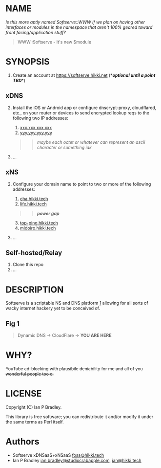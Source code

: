 # NAME
*Is this more aptly named Softserve::WWW if we plan on having other
interfaces or modules in the namespace that aren't 100% geared toward
front facing/application stuff?*
>WWW::Softserve - It's new $module

# SYNOPSIS
1. Create an account at https://softserve.hikki.net (\****optional
until a point TBD***\*)

## xDNS
2. Install the iOS or Android app or configure dnscrypt-proxy,
cloudflared, etc., on your router or devices to send encrypted lookup
reqs to the following two IP addresses:

    1. [xxx.xxx.xxx.xxx](xxx.xxx.xxx.xxx)
    2. [yyy.yyy.yyy.yyy](yyy.yyy.yyy.yyy)
    >>*maybe each octet or whatever can represent an ascii character or
    something idk*
    
3. ...

## xNS
2. Configure your domain name to point to two or more of the following
addresses:

    1. [cha.hikki.tech]()
    2. [life.hikki.tech]()
    >> ***power gap***
    3. [top-ping.hikki.tech]()
    4. [midoiro.hikki.tech]()

3. ...

## Self-hosted/Relay
1. Clone this repo
2. ...

# DESCRIPTION
Softserve is a scriptable NS and DNS platform [1](#fig-1) allowing for
all sorts of wacky internet hackery yet to be conceived of.

## Fig 1
>Dynamic DNS -> CloudFlare -> **YOU ARE HERE**

# WHY?
~~YouTube ad-blocking with plausibile deniability for me and all of you
wonderful people too c:~~

# LICENSE
Copyright (C) Ian P Bradley.

This library is free software; you can redistribute it and/or modify
it under the same terms as Perl itself.

# Authors
- Softserve xDNSaaS+xNSaaS <foss@hikki.tech>
- Ian P Bradley <ian.bradley@studiocrabapple.com>, <ian@hikki.tech>
